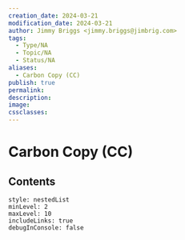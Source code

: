 ```yaml
---
creation_date: 2024-03-21
modification_date: 2024-03-21
author: Jimmy Briggs <jimmy.briggs@jimbrig.com>
tags:
  - Type/NA
  - Topic/NA
  - Status/NA
aliases:
  - Carbon Copy (CC)
publish: true
permalink:
description:
image:
cssclasses:
---
```



# Carbon Copy (CC)

## Contents

```table-of-contents
style: nestedList
minLevel: 2
maxLevel: 10
includeLinks: true
debugInConsole: false
```

